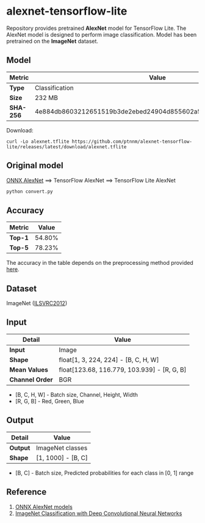 # alexnet-tensorflow-lite

Repository provides pretrained **AlexNet** model for TensorFlow Lite. The AlexNet model is designed to perform image 
classification. Model has been pretrained on the **ImageNet** dataset.

## Model

| Metric      | Value                                                            |
|-------------|------------------------------------------------------------------|
| **Type**    | Classification                                                   |
| **Size**    | 232 MB                                                           |
| **SHA-256** | 4e884db8603212651519b3de2ebed24904d855602a5ca171dd3a679eb0ac9c7c |

Download:

```text
curl -Lo alexnet.tflite https://github.com/ptnnm/alexnet-tensorflow-lite/releases/latest/download/alexnet.tflite
```

## Original model

[ONNX AlexNet](https://github.com/onnx/models/blob/main/vision/classification/alexnet/model/bvlcalexnet-12.onnx)
==> TensorFlow AlexNet ==> TensorFlow Lite AlexNet

```python
python convert.py
```

## Accuracy

| Metric    | Value  |
|-----------|--------|
| **Top-1** | 54.80% |
| **Top-5** | 78.23% |

The accuracy in the table depends on the preprocessing method provided [here](https://github.com/intel/neural-compressor/blob/master/examples/onnxrt/image_recognition/onnx_model_zoo/alexnet/quantization/ptq/main.py#L52).

## Dataset

ImageNet ([ILSVRC2012](https://image-net.org/challenges/LSVRC/2012/))

## Input

| Detail            | Value                                       |
|-------------------|---------------------------------------------|
| **Input**         | Image                                       |
| **Shape**         | float[1, 3, 224, 224] - [B, C, H, W]        |
| **Mean Values**   | float[123.68, 116.779, 103.939] - [R, G, B] |
| **Channel Order** | BGR                                         |

* [B, C, H, W] - Batch size, Channel, Height, Width
* [R, G, B] - Red, Green, Blue

## Output

| Detail     | Value              |
|------------|--------------------|
| **Output** | ImageNet classes   |
| **Shape**  | [1, 1000] - [B, C] |

* [B, C] - Batch size, Predicted probabilities for each class in [0, 1] range

## Reference

1. [ONNX AlexNet models](https://github.com/onnx/models/tree/main/vision/classification/alexnet)
2. [ImageNet Classification with Deep Convolutional Neural Networks](https://proceedings.neurips.cc/paper/2012/file/c399862d3b9d6b76c8436e924a68c45b-Paper.pdf)

